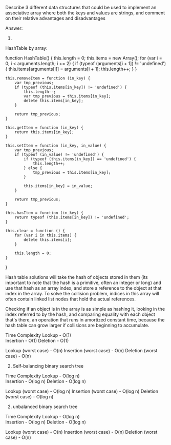 Describe 3 different data structures that could be used to implement an associative array where both the keys and values are strings, and comment on their relative advantages and disadvantages

Answer:

1)

HashTable by array:

function HashTable() {
    this.length = 0;
    this.items = new Array();
    for (var i = 0; i < arguments.length; i += 2) {
        if (typeof (arguments[i + 1]) != 'undefined') {
            this.items[arguments[i]] = arguments[i + 1];
            this.length++;
        }
    }

    this.removeItem = function (in_key) {
        var tmp_previous;
        if (typeof (this.items[in_key]) != 'undefined') {
            this.length--;
            var tmp_previous = this.items[in_key];
            delete this.items[in_key];
        }

        return tmp_previous;
    }

    this.getItem = function (in_key) {
        return this.items[in_key];
    }

    this.setItem = function (in_key, in_value) {
        var tmp_previous;
        if (typeof (in_value) != 'undefined') {
            if (typeof (this.items[in_key]) == 'undefined') {
                this.length++;
            } else {
                tmp_previous = this.items[in_key];
            }

            this.items[in_key] = in_value;
        }

        return tmp_previous;
    }

    this.hasItem = function (in_key) {
        return typeof (this.items[in_key]) != 'undefined';
    }

    this.clear = function () {
        for (var i in this.items) {
            delete this.items[i];
        }

        this.length = 0;
    }
}

Hash table solutions will take the hash of objects stored in them (its important to note that the hash is a primitive, often an integer or long) and use that hash as an array index, and store a reference to the object at that index in the array. To solve the collision problem, indices in this array will often contain linked list nodes that hold the actual references.

Checking if an object is in the array is as simple as hashing it, looking in the index referred to by the hash, and comparing equality with each object that's there, an operation that runs in amortized constant time, because the hash table can grow larger if collisions are beginning to accumulate.

Time Complexity
Lookup - O(1)	
Insertion - O(1)
Deletion - O(1)

Lookup (worst case) -  O(n)
Insertion (worst case) - O(n)
Deletion (worst case) - O(n)

2) Self-balancing binary search tree

Time Complexity
Lookup - O(log n)	
Insertion - O(log n)
Deletion - O(log n)

Lookup (worst case) -  O(log n)
Insertion (worst case) - O(log n)
Deletion (worst case) - O(log n)

2) unbalanced binary search tree	

Time Complexity
Lookup - O(log n)	
Insertion - O(log n)
Deletion - O(log n)

Lookup (worst case) -  O(n)
Insertion (worst case) - O(n)
Deletion (worst case) - O(n)

